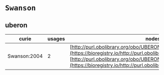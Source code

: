 # `Swanson`
## uberon
| curie        |   usages | nodes                                                                                                                                                                                                                                        |
|--------------|----------|----------------------------------------------------------------------------------------------------------------------------------------------------------------------------------------------------------------------------------------------|
| Swanson:2004 |        2 | [http://purl.obolibrary.org/obo/UBERON:0001893](https://bioregistry.io/http://purl.obolibrary.org/obo/UBERON:0001893), [http://purl.obolibrary.org/obo/UBERON:0001894](https://bioregistry.io/http://purl.obolibrary.org/obo/UBERON:0001894) |
